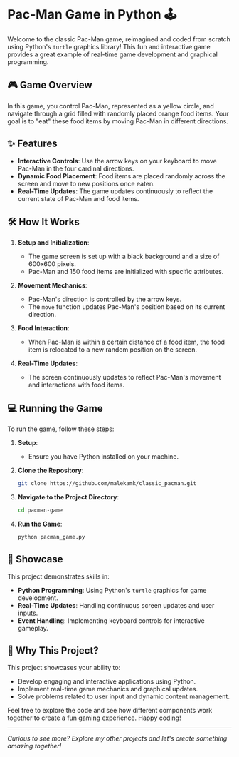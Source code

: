 # Pac-Man Game in Python 🕹️

Welcome to the classic Pac-Man game, reimagined and coded from scratch using Python's `turtle` graphics library! This fun and interactive game provides a great example of real-time game development and graphical programming.

## 🎮 Game Overview

In this game, you control Pac-Man, represented as a yellow circle, and navigate through a grid filled with randomly placed orange food items. Your goal is to "eat" these food items by moving Pac-Man in different directions. 

## ✨ Features

- **Interactive Controls**: Use the arrow keys on your keyboard to move Pac-Man in the four cardinal directions.
- **Dynamic Food Placement**: Food items are placed randomly across the screen and move to new positions once eaten.
- **Real-Time Updates**: The game updates continuously to reflect the current state of Pac-Man and food items.

## 🛠️ How It Works

1. **Setup and Initialization**:
   - The game screen is set up with a black background and a size of 600x600 pixels.
   - Pac-Man and 150 food items are initialized with specific attributes.

2. **Movement Mechanics**:
   - Pac-Man's direction is controlled by the arrow keys.
   - The `move` function updates Pac-Man's position based on its current direction.

3. **Food Interaction**:
   - When Pac-Man is within a certain distance of a food item, the food item is relocated to a new random position on the screen.

4. **Real-Time Updates**:
   - The screen continuously updates to reflect Pac-Man's movement and interactions with food items.

## 💻 Running the Game

To run the game, follow these steps:

1. **Setup**:
    - Ensure you have Python installed on your machine.

2. **Clone the Repository**:
    ```bash
    git clone https://github.com/malekamk/classic_pacman.git
    ```

3. **Navigate to the Project Directory**:
    ```bash
    cd pacman-game
    ```

4. **Run the Game**:
    ```bash
    python pacman_game.py
    ```

## 🎯 Showcase

This project demonstrates skills in:

- **Python Programming**: Using Python's `turtle` graphics for game development.
- **Real-Time Updates**: Handling continuous screen updates and user inputs.
- **Event Handling**: Implementing keyboard controls for interactive gameplay.

## 🚀 Why This Project?

This project showcases your ability to:

- Develop engaging and interactive applications using Python.
- Implement real-time game mechanics and graphical updates.
- Solve problems related to user input and dynamic content management.

Feel free to explore the code and see how different components work together to create a fun gaming experience. Happy coding!

---

*Curious to see more? Explore my other projects and let's create something amazing together!*

